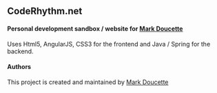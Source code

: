## CodeRhythm.net

#### Personal development sandbox / website for [Mark Doucette](https://github.com/markdoucette)

Uses Html5, AngularJS, CSS3 for the frontend and Java / Spring for the backend.
#### Authors

This project is created and maintained by [Mark Doucette](https://github.com/markdoucette)

